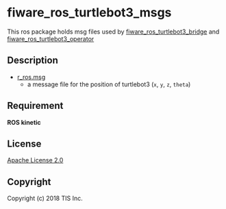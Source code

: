# fiware_ros_turtlebot3_msgs
This ros package holds msg files used by [fiware_ros_turtlebot3_bridge](https://github.com/tech-sketch/fiware_ros_turtlebot3_bridge) and [fiware_ros_turtlebot3_operator](https://github.com/tech-sketch/fiware_ros_turtlebot3_operator)

## Description

* [r_ros.msg](/msg/r_pos.msg)
    * a message file for the position of turtlebot3 (`x`, `y`, `z`, `theta`)

## Requirement

**ROS kinetic**

## License

[Apache License 2.0](/LICENSE)

## Copyright
Copyright (c) 2018 TIS Inc.
